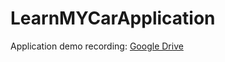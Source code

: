 # LearnMYCarApplication

Application demo recording: [Google Drive](https://drive.google.com/file/d/1imgOnx4r-Q4VTao_LU-OPG8GFwGJOe7s/view)
